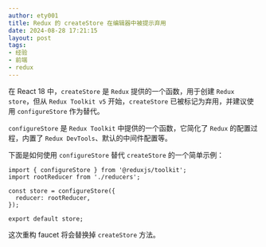```yaml
---
author: ety001
title: Redux 的 createStore 在编辑器中被提示弃用
date: 2024-08-28 17:21:15
layout: post
tags:
- 经验
- 前端
- redux
---
```


在 React 18 中，`createStore` 是 `Redux` 提供的一个函数，用于创建 `Redux store`，但从 `Redux Toolkit v5` 开始，`createStore` 已被标记为弃用，并建议使用 `configureStore` 作为替代。

`configureStore` 是 `Redux Toolkit` 中提供的一个函数，它简化了 `Redux` 的配置过程，内置了 `Redux DevTools`、默认的中间件配置等。

下面是如何使用 `configureStore` 替代 `createStore` 的一个简单示例：

```
import { configureStore } from '@reduxjs/toolkit';
import rootReducer from './reducers';

const store = configureStore({
  reducer: rootReducer,
});

export default store;
```

这次重构 faucet 将会替换掉 `createStore` 方法。
